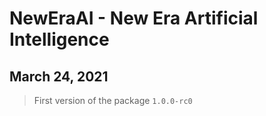 # NewEraAI - New Era Artificial Intelligence

## March 24, 2021

> First version of the package `1.0.0-rc0`